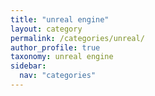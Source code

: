 ```yaml
---
title: "unreal engine"
layout: category
permalink: /categories/unreal/
author_profile: true
taxonomy: unreal engine
sidebar:
  nav: "categories"
---
```

